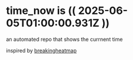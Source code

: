 # time_now is (( 2025-06-05T01:00:00.931Z ))

an automated repo that shows the currnent time

inspired by [breakingheatmap](https://github.com/breakingheatmap/breakingheatmap)